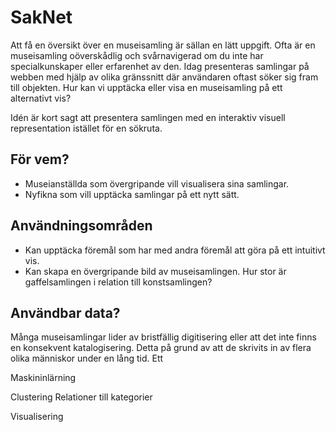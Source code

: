# SakNet

Att få en översikt över en museisamling är sällan en lätt uppgift. Ofta är en museisamling oöverskådlig och svårnavigerad om du inte har specialkunskaper eller erfarenhet av den. Idag presenteras samlingar på webben med hjälp av olika gränssnitt där användaren oftast söker sig fram till objekten. Hur kan vi upptäcka eller visa en museisamling på ett alternativt vis?

Idén är kort sagt att presentera samlingen med en interaktiv visuell representation istället för en sökruta.

## För vem?
 - Museianställda som övergripande vill visualisera sina samlingar.
 - Nyfikna som vill upptäcka samlingar på ett nytt sätt.

## Användningsområden
 - Kan upptäcka föremål som har med andra föremål att göra på ett intuitivt vis.
 - Kan skapa en övergripande bild av museisamlingen. Hur stor är gaffelsamlingen i relation till konstsamlingen?

## Användbar data?
Många museisamlingar lider av bristfällig digitisering eller att det inte finns en konsekvent katalogisering. Detta på grund av att de skrivits in av flera olika människor under en lång tid. Ett 


Maskininlärning

Clustering
Relationer till kategorier

Visualisering
